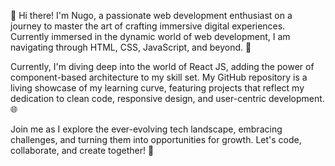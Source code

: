 
👋 Hi there! I'm Nugo, a passionate web development enthusiast on a journey to master the art of crafting immersive digital experiences. Currently immersed in the dynamic world of web development, I am navigating through HTML, CSS, JavaScript, and beyond. 🚀

Currently, I'm diving deep into the world of React JS, adding the power of component-based architecture to my skill set. My GitHub repository is a living showcase of my learning curve, featuring projects that reflect my dedication to clean code, responsive design, and user-centric development. 🌐

Join me as I explore the ever-evolving tech landscape, embracing challenges, and turning them into opportunities for growth. Let's code, collaborate, and create together! 🤝 
